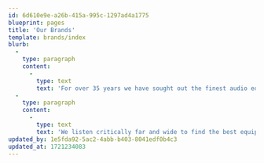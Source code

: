 ```yaml
---
id: 6d610e9e-a26b-415a-995c-1297ad4a1775
blueprint: pages
title: 'Our Brands'
template: brands/index
blurb:
  -
    type: paragraph
    content:
      -
        type: text
        text: 'For over 35 years we have sought out the finest audio equipment in the world to bring the thrill and magic of music home. We are proud to offer these industry-leading brands through our network of dealers.'
  -
    type: paragraph
    content:
      -
        type: text
        text: 'We listen critically far and wide to find the best equipment for musical reproduction available. Innovative designs push the envelope, in an unending journey to ever greater sonic perfection.'
updated_by: 1e5fda92-5ac2-4abb-b403-8041edf0b4c3
updated_at: 1721234083
---
```

